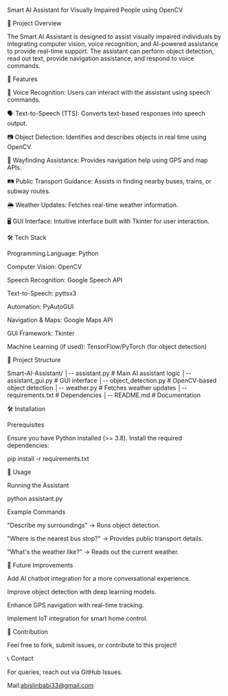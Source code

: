 Smart AI Assistant for Visually Impaired People using OpenCV

📌 Project Overview

The Smart AI Assistant is designed to assist visually impaired individuals by integrating computer vision, voice recognition, and AI-powered assistance to provide real-time support. The assistant can perform object detection, read out text, provide navigation assistance, and respond to voice commands.

🚀 Features

🎤 Voice Recognition: Users can interact with the assistant using speech commands.

🗣️ Text-to-Speech (TTS): Converts text-based responses into speech output.

📷 Object Detection: Identifies and describes objects in real time using OpenCV.

📌 Wayfinding Assistance: Provides navigation help using GPS and map APIs.

🛤️ Public Transport Guidance: Assists in finding nearby buses, trains, or subway routes.

🌦️ Weather Updates: Fetches real-time weather information.

🖥️ GUI Interface: Intuitive interface built with Tkinter for user interaction.

🛠️ Tech Stack

Programming Language: Python

Computer Vision: OpenCV

Speech Recognition: Google Speech API

Text-to-Speech: pyttsx3

Automation: PyAutoGUI

Navigation & Maps: Google Maps API

GUI Framework: Tkinter

Machine Learning (if used): TensorFlow/PyTorch (for object detection)

📂 Project Structure

Smart-AI-Assistant/
│-- assistant.py  # Main AI assistant logic
│-- assistant_gui.py  # GUI interface
│-- object_detection.py  # OpenCV-based object detection
│-- weather.py  # Fetches weather updates
│-- requirements.txt  # Dependencies
│-- README.md  # Documentation

🛠️ Installation

Prerequisites

Ensure you have Python installed (>= 3.8). Install the required dependencies:

pip install -r requirements.txt

🔧 Usage

Running the Assistant

python assistant.py

Example Commands

"Describe my surroundings" → Runs object detection.

"Where is the nearest bus stop?" → Provides public transport details.

"What's the weather like?" → Reads out the current weather.

🚀 Future Improvements

Add AI chatbot integration for a more conversational experience.

Improve object detection with deep learning models.

Enhance GPS navigation with real-time tracking.

Implement IoT integration for smart home control.

🤝 Contribution

Feel free to fork, submit issues, or contribute to this project!

📞 Contact

For queries, reach out via GitHub Issues.

Mail:abislinbabi33@gmail.com
